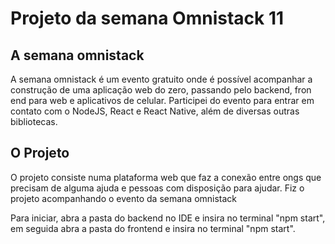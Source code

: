 # Projeto da semana Omnistack 11

## A semana omnistack

A semana omnistack é um evento gratuito onde é possível acompanhar a construção de uma aplicação web do zero, passando pelo backend, fron end para web e aplicativos de celular.
Participei do evento para entrar em contato com o NodeJS, React e React Native, além de diversas outras bibliotecas.

## O Projeto

O projeto consiste numa plataforma web que faz a conexão entre ongs que precisam de alguma ajuda e pessoas com disposição para ajudar. Fiz o projeto acompanhando o evento da
semana omnistack

Para iniciar, abra a pasta do backend no IDE e insira no terminal "npm start", em seguida abra a pasta do frontend e insira no terminal "npm start".

